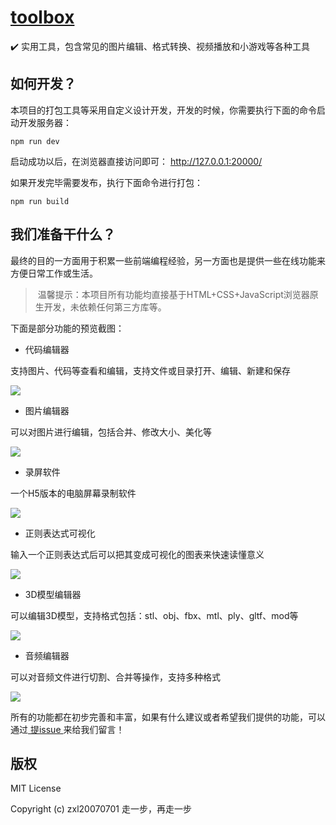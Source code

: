 # [toolbox](https://zxl20070701.github.io/toolbox)
✔️ 实用工具，包含常见的图片编辑、格式转换、视频播放和小游戏等各种工具

## 如何开发？

本项目的打包工具等采用自定义设计开发，开发的时候，你需要执行下面的命令启动开发服务器：

```
npm run dev
```

启动成功以后，在浏览器直接访问即可： http://127.0.0.1:20000/

如果开发完毕需要发布，执行下面命令进行打包：

```
npm run build
```

## 我们准备干什么？

最终的目的一方面用于积累一些前端编程经验，另一方面也是提供一些在线功能来方便日常工作或生活。

>  温馨提示：本项目所有功能均直接基于HTML+CSS+JavaScript浏览器原生开发，未依赖任何第三方库等。

下面是部分功能的预览截图：

- 代码编辑器

支持图片、代码等查看和编辑，支持文件或目录打开、编辑、新建和保存

<img src="https://zxl20070701.github.io/toolbox/snipping/code-editor.jpeg">
 
 - 图片编辑器

可以对图片进行编辑，包括合并、修改大小、美化等

<img src="https://zxl20070701.github.io/toolbox/snipping/image-editor.jpeg">

- 录屏软件

一个H5版本的电脑屏幕录制软件

<img src="https://zxl20070701.github.io/toolbox/snipping/recorder-screen.jpeg">

- 正则表达式可视化

输入一个正则表达式后可以把其变成可视化的图表来快速读懂意义

<img src="https://zxl20070701.github.io/toolbox/snipping/regexper-visualization.jpeg">

- 3D模型编辑器

可以编辑3D模型，支持格式包括：stl、obj、fbx、mtl、ply、gltf、mod等

<img src="https://zxl20070701.github.io/toolbox/snipping/model-editor.jpeg">

- 音频编辑器

可以对音频文件进行切割、合并等操作，支持多种格式

<img src="https://zxl20070701.github.io/toolbox/snipping/audio-editor.jpeg">

所有的功能都在初步完善和丰富，如果有什么建议或者希望我们提供的功能，可以通过[ 提issue ](https://github.com/zxl20070701/toolbox/issues)来给我们留言！

## 版权

MIT License

Copyright (c) zxl20070701 走一步，再走一步